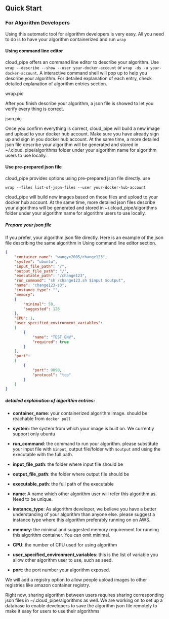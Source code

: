 ## Quick Start
### For Algorithm Developers
Using this automatic tool for algorithm developers is very easy. 
All you need to do is to have your algorithm containerized and run `wrap`


#### Using command line editor
cloud_pipe offers an command line editor to describe your algorithm. Use `wrap --describe --show --user your-docker-account` or `wrap -ds -u your-docker-account`. A interactive command shell will pop up to help you describe your algorithm. For detailed explanation of each entry, check detailed explanation of algorithm entries section.

wrap.pic

After you finish describe your algorithm, a json file is showed to let you verify every thing is correct. 

json.pic

Once you confirm everything is correct, cloud_pipe will build a new image and upload to your docker hub account. Make sure you have already sign up and sign in you docker hub account.
At the same time, a more detailed json file describe your algorithm will be generated and stored in ~/.cloud_pipe/algorithms folder under your algorithm name for algorithm users to use locally. 

#### Use pre-prepared json file
cloud_pipe provides options using pre-prepared json file directly. use
```
wrap --files list-of-json-files --user your-docker-hub-account
```
cloud_pipe will build new images based on those files and upload to your docker hub account. At the same time, more detailed json files describe your algorithms will be generated and stored in ~/.cloud_pipe/algorithms folder under your algorithm name for algorithm users to use locally. 


##### Prepare your json file
If you prefer,  your algorithm json file directly. Here is an example of the json file describing the same algorithm in Using command line editor section.
```json
{
    "container_name": "wangyx2005/change123",
    "system": "ubuntu",
    "input_file_path": "/",
    "output_file_path": "/",
    "executable_path": "/change123",
    "run_command": "sh /change123.sh $input $output",
    "name": "change123-s3",
    "instance_type": "",
    "memory": 
    {
        "minimal": 50,
        "suggested": 128
    },
    "CPU": 1,
    "user_specified_environment_variables": 
    [
        {
            "name": "TEST_ENV",
            "required": true
        }
    ],
    "port": 
    [
        {
            "port": 9090,
            "protocol": "tcp"
        }
    ]
}
```

##### detailed explanation of algorithm entries:

- __container_name__: your containerized algorithm image. should be reachable from `docker pull`
- __system__: the system from which your image is built on. We currently support only ubuntu
- __run_command__: the command to run your algorithm. please substitute your input file with `$input`, output file/folder with `$output` and using the executable with the full path.
- __input_file_path__: the folder where input file should be
- __output_file_path__: the folder where output file should be
- __executable_path__: the full path of the executable
- __name__: A name which other algorithm user will refer this algorithm as. Need to be unique.

- __instance_type__: As algorithm developer, we believe you have a better understanding of your algorithm than anyone else. please suggest a instance type where this algorithm preferably running on on AWS.
- __memory__: the minimal and suggested memory requirement for running this algorithm container. You can omit minimal.
- __CPU__: the number of CPU used for using algorithm 
- __user_specified_environment_variables__: this is the list of variable you allow other algorithm user to use, such as seed. 
- __port__: the port number your algorithm exposed.



We will add a registry option to allow people upload images to other registries like amazon container registry.

Right now, sharing algorithm between users requires sharing corresponding json files in ~/.cloud_pipe/algorithms as well.
We are working on to set up a database to enable developers to save the algorithm json file remotely to make it easy for users to use their algorithms
